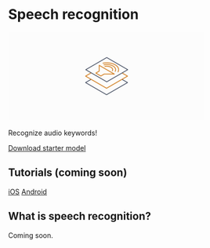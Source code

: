 # Speech recognition

<img src="../images/audio.png" class="attempt-right">

Recognize audio keywords!

<a class="button button-primary" href="">Download starter model</a>

## Tutorials (coming soon)
<a class="button button-primary" href="">iOS</a>
<a class="button button-primary" href="">Android</a>

## What is speech recognition?
Coming soon.
